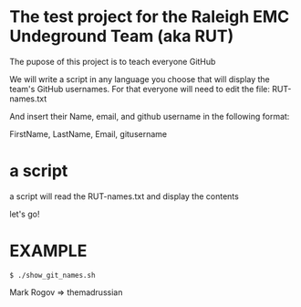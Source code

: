 # The test project for the Raleigh EMC Undeground Team (aka RUT)
The pupose of this project is to teach everyone GitHub

We will write a script in any language you choose that will display the team's GitHub usernames.
For that everyone will need to edit the file:
RUT-names.txt

And insert their Name, email, and github username in the following format:

FirstName, LastName, Email, gitusername

# a script
a script will read the RUT-names.txt and display the contents

let's go!

# EXAMPLE
`$ ./show_git_names.sh`

Mark Rogov => themadrussian


